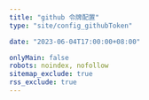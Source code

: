 ```yaml
---
title: "github 令牌配置"
type: "site/config_githubToken"

date: "2023-06-04T17:00:00+08:00"

onlyMain: false
robots: noindex, nofollow
sitemap_exclude: true
rss_exclude: true
---
```

